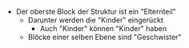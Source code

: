 - Der oberste Block der Struktur ist ein "Elternteil"
	- Darunter werden die "Kinder" eingerückt
		- Auch "Kinder" können "Kinder" haben
	- Blöcke einer selben Ebene sind "Geschwister"